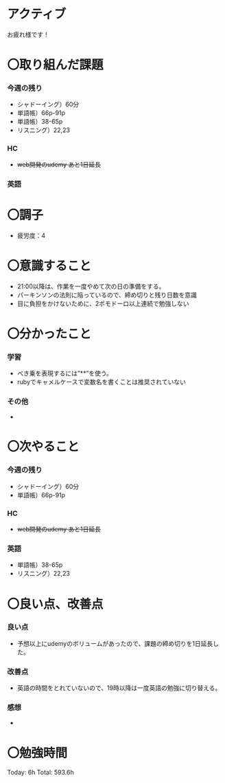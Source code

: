# アクティブ

お疲れ様です！

# 〇取り組んだ課題

### 今週の残り

- シャドーイング）60分
- 単語帳）66p-91p
- 単語帳）38-65p
- リスニング）22,23

### HC

- ~~web開発のudemy あと1日延長~~

### 英語

# 〇調子

- 疲労度：4

# 〇意識すること

- 21:00以降は、作業を一度やめて次の日の準備をする。
- パーキンソンの法則に陥っているので、締め切りと残り日数を意識
- 目に負担をかけないために、2ポモドーロ以上連続で勉強しない

# 〇分かったこと

### 学習

- べき乗を表現するには”**”を使う。
- rubyでキャメルケースで変数名を書くことは推奨されていない

### その他

- 

# 〇次やること

### 今週の残り

- シャドーイング）60分
- 単語帳）66p-91p

### HC

- ~~web開発のudemy あと1日延長~~

### 英語

- 単語帳）38-65p
- リスニング）22,23

# 〇良い点、改善点

### 良い点

- 予想以上にudemyのボリュームがあったので、課題の締め切りを1日延長した。

### 改善点

- 英語の時間をとれていないので、19時以降は一度英語の勉強に切り替える。

### 感想

- 

# 〇勉強時間

Today: 6h Total: 593.6h
